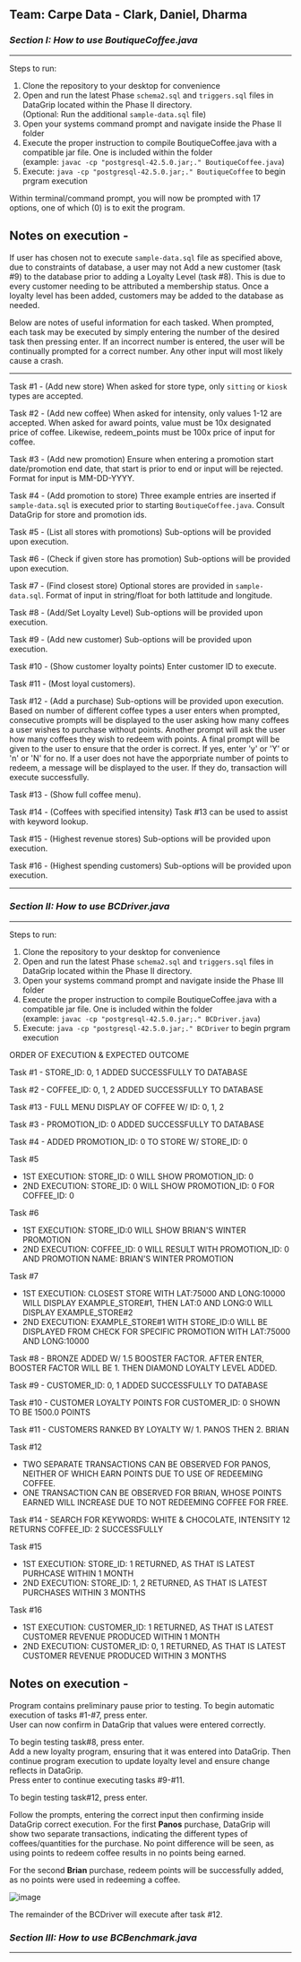 
## Team: Carpe Data - Clark, Daniel, Dharma

### ***Section I: How to use BoutiqueCoffee.java***
---  
Steps to run: 
1. Clone the repository to your desktop for convenience
2. Open and run the latest Phase `schema2.sql` and `triggers.sql` files in DataGrip located within the Phase II directory.  
   (Optional: Run the additional `sample-data.sql` file)
3. Open your systems command prompt and navigate inside the Phase II folder 
4. Execute the proper instruction to compile BoutiqueCoffee.java with a compatible jar file. One is included within the folder   
   (example: `javac -cp "postgresql-42.5.0.jar;." BoutiqueCoffee.java`)
5. Execute: `java -cp "postgresql-42.5.0.jar;." BoutiqueCoffee` to begin prgram execution

Within terminal/command prompt, you will now be prompted with 17 options, one of which (0) is to exit the program. 

## **Notes on execution** -   

If user has chosen not to execute `sample-data.sql` file as specified above, due to constraints of database, a user may not Add a new customer (task #9) to the database prior to adding a Loyalty Level (task #8). This is due to every customer needing to be attributed a membership status. Once a loyalty level has been added, customers may be added to the database as needed.     

Below are notes of useful information for each tasked. When prompted, each task may be executed by simply entering the number of the desired task then pressing enter. If an incorrect number is entered, the user will be continually prompted for a correct number. Any other input will most likely cause a crash.    

---  

Task #1 -  (Add new store) When asked for store type, only `sitting` or `kiosk` types are accepted.    

Task #2 -  (Add new coffee) When asked for intensity, only values 1-12 are accepted. When asked for award points, value must be 10x designated price of coffee. Likewise, redeem_points must be 100x price of input for coffee.  

Task #3 -  (Add new promotion) Ensure when entering a promotion start date/promotion end date, that start is prior to end or input will be rejected. Format for input is MM-DD-YYYY.  

Task #4 -  (Add promotion to store) Three example entries are inserted if `sample-data.sql` is executed prior to starting `BoutiqueCoffee.java`. Consult DataGrip for store and promotion ids.  

Task #5 -  (List all stores with promotions) Sub-options will be provided upon execution.  

Task #6 -  (Check if given store has promotion) Sub-options will be provided upon execution.  

Task #7 -  (Find closest store) Optional stores are provided in `sample-data.sql`. Format of input in string/float for both lattitude and longitude.  

Task #8 -  (Add/Set Loyalty Level) Sub-options will be provided upon execution.   

Task #9 -  (Add new customer) Sub-options will be provided upon execution.  

Task #10 - (Show customer loyalty points) Enter customer ID to execute.   

Task #11 - (Most loyal customers).    

Task #12 -  (Add a purchase) Sub-options will be provided upon execution. Based on number of different coffee types a user enters when prompted, consecutive prompts will be displayed to the user asking how many coffees a user wishes to purchase without points. Another prompt will ask the user how many coffees they wish to redeem with points. A final prompt will be given to the user to ensure that the order is correct. If yes, enter 'y' or 'Y' or 'n' or 'N' for no. If a user does not have the apporpriate number of points to redeem, a message will be displayed to the user. If they do, transaction will execute successfully.    

Task #13 - (Show full coffee menu).    

Task #14 - (Coffees with specified intensity) Task #13 can be used to assist with keyword lookup.   

Task #15 - (Highest revenue stores) Sub-options will be provided upon execution.   

Task #16 - (Highest spending customers) Sub-options will be provided upon execution.   

   
---  

### ***Section II: How to use BCDriver.java***
---    

Steps to run: 
1. Clone the repository to your desktop for convenience
2. Open and run the latest Phase `schema2.sql` and `triggers.sql` files in DataGrip located within the Phase II directory.  
3. Open your systems command prompt and navigate inside the Phase III folder 
4. Execute the proper instruction to compile BoutiqueCoffee.java with a compatible jar file. One is included within the folder   
   (example: `javac -cp "postgresql-42.5.0.jar;." BCDriver.java`)
5. Execute: `java -cp "postgresql-42.5.0.jar;." BCDriver` to begin prgram execution  

ORDER OF EXECUTION & EXPECTED OUTCOME

Task #1 - STORE_ID: 0, 1 ADDED SUCCESSFULLY TO DATABASE  

Task #2 - COFFEE_ID: 0, 1, 2 ADDED SUCCESSFULLY TO DATABASE  

Task #13 - FULL MENU DISPLAY OF COFFEE W/ ID: 0, 1, 2  

Task #3 - PROMOTION_ID: 0 ADDED SUCCESSFULLY TO DATABASE  

Task #4 - ADDED PROMOTION_ID: 0 TO STORE W/ STORE_ID: 0  

Task #5   
- 1ST EXECUTION: STORE_ID: 0 WILL SHOW PROMOTION_ID: 0  
- 2ND EXECUTION: STORE_ID: 0 WILL SHOW PROMOTION_ID: 0 FOR COFFEE_ID: 0  
        
Task #6   
- 1ST EXECUTION: STORE_ID:0 WILL SHOW BRIAN'S WINTER PROMOTION  
- 2ND EXECUTION: COFFEE_ID: 0 WILL RESULT WITH PROMOTION_ID: 0 AND PROMOTION NAME: BRIAN'S WINTER PROMOTION  
        
Task #7   
- 1ST EXECUTION: CLOSEST STORE WITH LAT:75000 AND LONG:10000 WILL DISPLAY EXAMPLE_STORE#1, THEN LAT:0 AND LONG:0 WILL DISPLAY EXAMPLE_STORE#2  
- 2ND EXECUTION: EXAMPLE_STORE#1 WITH STORE_ID:0 WILL BE DISPLAYED FROM CHECK FOR SPECIFIC PROMOTION WITH LAT:75000 AND LONG:10000  
        
Task #8 - BRONZE ADDED W/ 1.5 BOOSTER FACTOR. AFTER ENTER, BOOSTER FACTOR WILL BE 1. THEN DIAMOND LOYALTY LEVEL ADDED.  

Task #9 - CUSTOMER_ID: 0, 1 ADDED SUCCESSFULLY TO DATABASE  

Task #10 - CUSTOMER LOYALTY POINTS FOR CUSTOMER_ID: 0 SHOWN TO BE 1500.0 POINTS  

Task #11 - CUSTOMERS RANKED BY LOYALTY W/ 1. PANOS THEN 2. BRIAN  

Task #12 
- TWO SEPARATE TRANSACTIONS CAN BE OBSERVED FOR PANOS, NEITHER OF WHICH EARN POINTS DUE TO USE OF REDEEMING COFFEE.  
- ONE TRANSACTION CAN BE OBSERVED FOR BRIAN, WHOSE POINTS EARNED WILL INCREASE DUE TO NOT REDEEMING COFFEE FOR FREE.   
         

Task #14 - SEARCH FOR KEYWORDS: WHITE & CHOCOLATE, INTENSITY 12 RETURNS COFFEE_ID: 2 SUCCESSFULLY  

Task #15 
- 1ST EXECUTION: STORE_ID: 1 RETURNED, AS THAT IS LATEST PURHCASE WITHIN 1 MONTH   
- 2ND EXECUTION: STORE_ID: 1, 2 RETURNED, AS THAT IS LATEST PURCHASES WITHIN 3 MONTHS  
         
Task #16 
- 1ST EXECUTION: CUSTOMER_ID: 1 RETURNED, AS THAT IS LATEST CUSTOMER REVENUE PRODUCED WITHIN 1 MONTH   
- 2ND EXECUTION: CUSTOMER_ID: 0, 1 RETURNED, AS THAT IS LATEST CUSTOMER REVENUE PRODUCED WITHIN 3 MONTHS  
         

## **Notes on execution** -   

Program contains preliminary pause prior to testing. To begin automatic execution of tasks #1-#7, press enter.  
User can now confirm in DataGrip that values were entered correctly.  

To begin testing task#8, press enter.  
Add a new loyalty program, ensuring that it was entered into DataGrip. Then continue program execution to update loyalty level and ensure change reflects in DataGrip.  
Press enter to continue executing tasks #9-#11.  

To begin testing task#12, press enter.  

Follow the prompts, entering the correct input then confirming inside DataGrip correct execution. 
For the first **Panos** purchase, DataGrip will show two separate transactions, indicating the different types of coffees/quantities for the purchase. No point difference will be seen, as using points to redeem coffee results in no points being earned. 

For the second **Brian** purchase, redeem points will be successfully added, as no points were used in redeeming a coffee.

![image](https://user-images.githubusercontent.com/44730537/207200379-e88cd6c3-5d09-4721-a1ef-8abad3c09859.png)

The remainder of the BCDriver will execute after task #12.

### ***Section III: How to use BCBenchmark.java***
---  

